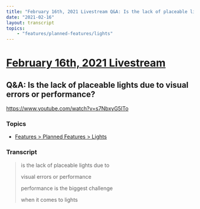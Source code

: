 ```yaml
---
title: "February 16th, 2021 Livestream Q&A: Is the lack of placeable lights due to visual errors or performance?"
date: "2021-02-16"
layout: transcript
topics:
    - "features/planned-features/lights"
---
```

# [February 16th, 2021 Livestream](../2021-02-16.md)
## Q&A: Is the lack of placeable lights due to visual errors or performance?
https://www.youtube.com/watch?v=s7NbxyG5lTo

### Topics
* [Features > Planned Features > Lights](../topics/features/planned-features/lights.md)

### Transcript

> is the lack of placeable lights due to
>
> visual errors or performance
>
> performance is the biggest challenge
>
> when it comes to lights
